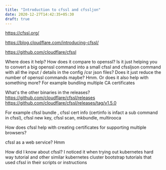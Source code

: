 ```yaml
---
title: "Introduction to cfssl and cfssljon"
date: 2020-12-27T14:42:35+05:30
draft: true
---
```


https://cfssl.org/

https://blog.cloudflare.com/introducing-cfssl/

https://github.com/cloudflare/cfssl

Where does it help?
How does it compare to openssl? Is it just helping you to convert a big openssl
command into a small cfssl and cfssljson command with all the input / details
in the config /csr json files? Does it just reduce the number of openssl
commands maybe? Hmm.
Or does it also help with something more? For example bundling multiple CA
certificates

What's the other binaries in the releases?
https://github.com/cloudflare/cfssl/releases
https://github.com/cloudflare/cfssl/releases/tag/v1.5.0

For example cfssl bundle , cfssl cert info (certinfo is infact a sub command in
cfssl), cfssl new key, cfssl scan, mkbundle, multirooca

How does cfssl help with creating certificates for supporting multiple browsers?

cfssl as a web service? Hmm

How did I know about cfssl? I noticed it when trying out kubernetes hard way
tutorial and other similar kubernetes cluster bootstrap tutorials that used
cfssl in their scripts or instructions

